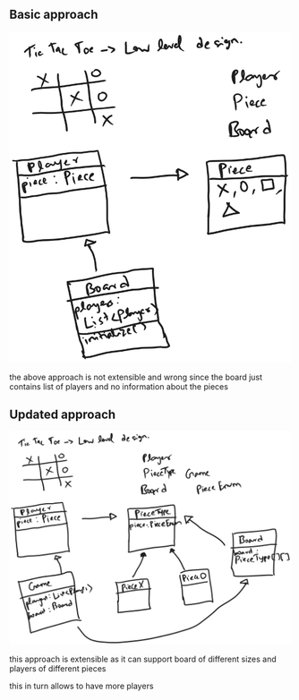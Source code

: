 ## Basic approach


![basic approach](./designs/tic-tac-toe-lld-basic.svg)

the above approach is not extensible and wrong
since the board just contains list of players and no information about the pieces

## Updated approach

![updated approach](./designs/tic-tac-toe-update-1.svg)

this approach is extensible as it can support board of different sizes and players of different pieces

this in turn allows to have more players
